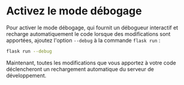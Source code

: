 # Activez le mode débogage

Pour activer le mode débogage, qui fournit un débogueur interactif et recharge automatiquement le code lorsque des modifications sont apportées, ajoutez l'option `--debug` à la commande `flask run` :

```bash
flask run --debug
```

Maintenant, toutes les modifications que vous apportez à votre code déclencheront un rechargement automatique du serveur de développement.
